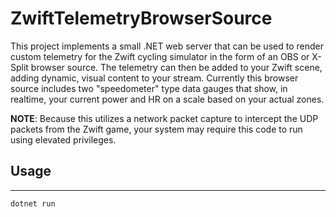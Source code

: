 # ZwiftTelemetryBrowserSource
This project implements a small .NET web server that can be used to render custom telemetry for the Zwift cycling simulator in the form of an OBS or X-Split browser source. The telemetry can then be added to your Zwift scene, adding dynamic, visual content to your stream. Currently this browser source includes two "speedometer" type data gauges that show, in realtime, your current power and HR on a scale based on your actual zones.

**NOTE**: Because this utilizes a network packet capture to intercept the UDP packets from the Zwift game, your system may require this code to run using elevated privileges.

## Usage
---
```
dotnet run
```
